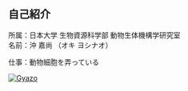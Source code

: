 ## 自己紹介
所属：日本大学 生物資源科学部  動物生体機構学研究室  
名前：沖 嘉尚 （オキ ヨシナオ）

仕事：動物細胞を弄っている
 
 [![Gyazo](http://gyazo.com/a08eacbeae0b1068a0b4469ec3190d35.png)](http://gyazo.com/a08eacbeae0b1068a0b4469ec3190d35)

